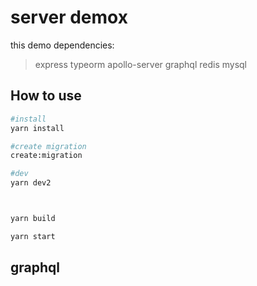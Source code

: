 # server demox

this demo dependencies:
>express
>typeorm 
>apollo-server
>graphql
>redis
>mysql


## How to use

```bash
#install
yarn install

#create migration
create:migration

#dev
yarn dev2



yarn build

yarn start
```

## graphql
